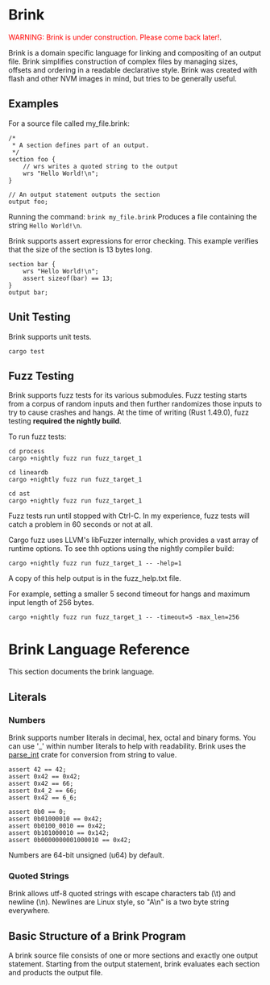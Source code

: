 # Brink

<span style="color:red">WARNING: Brink is under construction.  Please come back later!</span>.


Brink is a domain specific language for linking and compositing of
an output file.  Brink simplifies construction of complex files by managing sizes,
offsets and ordering in a readable declarative style.  Brink was created with
flash and other NVM images in mind, but tries to be generally useful.

## Examples

For a source file called my_file.brink:

    /*
     * A section defines part of an output.
     */
    section foo {
        // wrs writes a quoted string to the output
        wrs "Hello World!\n";
    }

    // An output statement outputs the section
    output foo;

Running the command:
`brink my_file.brink` Produces a file containing the string `Hello World!\n`.

Brink supports assert expressions for error checking.  This example verifies that the size of the section is 13 bytes long.

    section bar {
        wrs "Hello World!\n";
        assert sizeof(bar) == 13;
    }
    output bar;

## Unit Testing

Brink supports unit tests.

    cargo test

## Fuzz Testing

Brink supports fuzz tests for its various submodules.  Fuzz testing starts from
a corpus of random inputs and then further randomizes those inputs to try to
cause crashes and hangs.  At the time of writing (Rust 1.49.0), fuzz testing
**required the nightly build**.

To run fuzz tests:

    cd process
    cargo +nightly fuzz run fuzz_target_1

    cd lineardb
    cargo +nightly fuzz run fuzz_target_1

    cd ast
    cargo +nightly fuzz run fuzz_target_1

Fuzz tests run until stopped with Ctrl-C.  In my experience, fuzz tests will catch a problem in 60 seconds or not at all.

Cargo fuzz uses LLVM's libFuzzer internally, which provides a vast array of runtime options.  To see thh options using the nightly compiler build:

    cargo +nightly fuzz run fuzz_target_1 -- -help=1

A copy of this help output is in the fuzz_help.txt file.

For example, setting a smaller 5 second timeout for hangs and maximum input length of 256 bytes.

    cargo +nightly fuzz run fuzz_target_1 -- -timeout=5 -max_len=256

# Brink Language Reference

This section documents the brink language.

## Literals

### Numbers

Brink supports number literals in decimal, hex, octal and binary forms.  You can use '_' within number literals to help with readability.  Brink uses the [parse_int](https://crates.io/crates/parse_int) crate for conversion from string to value.

    assert 42 == 42;
    assert 0x42 == 0x42;
    assert 0x42 == 66;
    assert 0x4_2 == 66;
    assert 0x42 == 6_6;

    assert 0b0 == 0;
    assert 0b01000010 == 0x42;
    assert 0b0100_0010 == 0x42;
    assert 0b101000010 == 0x142;
    assert 0b0000000001000010 == 0x42;

Numbers are 64-bit unsigned (u64) by default.

### Quoted Strings

Brink allows utf-8 quoted strings with escape characters tab (\t) and newline (\n).  Newlines are Linux style, so "A\n" is a two byte string everywhere.

## Basic Structure of a Brink Program

A brink source file consists of one or more sections and exactly one output statement.  Starting from the output statement, brink evaluates each section and products the output file.
